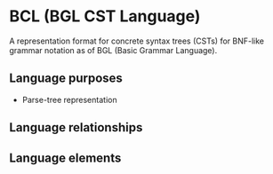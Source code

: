 # BCL (BGL CST Language)
A representation format for concrete syntax trees (CSTs) for BNF-like grammar notation as of BGL (Basic Grammar Language).
## Language purposes
* Parse-tree representation

## Language relationships

## Language elements
